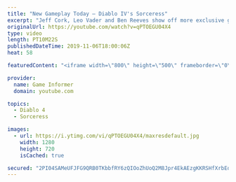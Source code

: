 ```yaml
---
title: "New Gameplay Today – Diablo IV's Sorceress"
excerpt: "Jeff Cork, Leo Vader and Ben Reeves show off more exclusive gameplay of Diablo IV, which can be viewed without commentary at ..."
originalUrl: https://youtube.com/watch?v=qPTOEGU04X4
type: video
length: PT10M22S
publishedDateTime: 2019-11-06T18:00:06Z
heat: 58

featuredContent: "<iframe width=\"800\" height=\"500\" frameborder=\"0\" src=\"https://www.youtube.com/embed/qPTOEGU04X4\" allow=\"accelerometer; autoplay; encrypted-media; gyroscope; picture-in-picture\" allowfullscreen></iframe>"

provider:
  name: Game Informer
  domain: youtube.com

topics:
  - Diablo 4
  - Sorceress

images:
  - url: https://i.ytimg.com/vi/qPTOEGU04X4/maxresdefault.jpg
    width: 1280
    height: 720
    isCached: true

secured: "2PI04SAMeUFJFG9QRB0TKbbfRY6zQIOoZhUoQ2M8Jpr4EkAEzgKKRSHfXrbEdpk2hojcIRFBHzvb7OhGeDk9nSDd8AEY5vEuJiuA18KFUdN0y0pY6ExzwkL346cNWhmjfrqOvosf87tESDK2guRYBeBV01ZAxbf94ZRVwjLHISGgN7MS5o/BfDvfRO02ef3JgeNKHwfixhDQC+HMLdOG1+B/s2hQXrG4fbMK16Mfl/M9n9LZs5iRhXDn8zAwY0jHReaJDVgzSe+DO4SNZvleu9eU6tNqt0YHP98q+eLOBJjNUklkirEjA8tpp8zrwTCknTVmLgphK2nPLldcWHOZW70DlTiLPpw9LYbOIOKtKxmq6CXNgHE0JdwMXiz/j7YBuTUWMSPM18s1Uy4S5kdYpv6H9tLqrcqWN9tN4KjGZpxp78aIt9uh0vX4c+oQJTI/;/X3YuZ2N1rQO2kyZoWd63g=="
---
```



